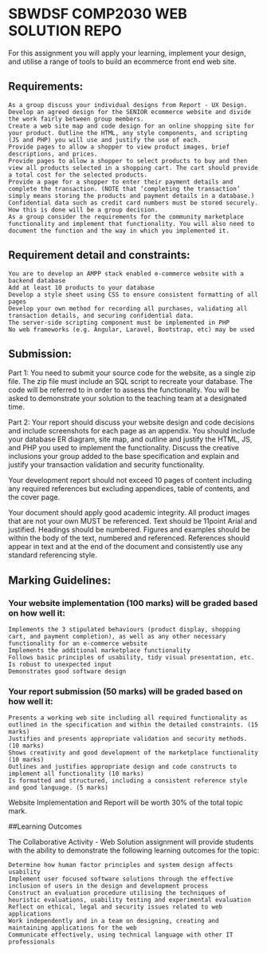 # SBWDSF COMP2030 WEB SOLUTION REPO

For this assignment you will apply your learning, implement your design, and utilise a range of tools to build an ecommerce front end web site.

## Requirements: 

    As a group discuss your individual designs from Report - UX Design. 
    Develop an agreed design for the SENIOR ecommerce website and divide the work fairly between group members. 
    Create a web site map and code design for an online shopping site for your product. Outline the HTML, any style components, and scripting (JS and PHP) you will use and justify the use of each. 
    Provide pages to allow a shopper to view product images, brief descriptions, and prices. 
    Provide pages to allow a shopper to select products to buy and then view all products selected in a shopping cart. The cart should provide a total cost for the selected products. 
    Provide a page for a shopper to enter their payment details and complete the transaction. (NOTE that ‘completing the transaction’ simply means storing the products and payment details in a database.) Confidential data such as credit card numbers must be stored securely. How this is done will be a group decision. 
    As a group consider the requirements for the community marketplace functionality and implement that functionality. You will also need to document the function and the way in which you implemented it.

## Requirement detail and constraints: 

    You are to develop an AMPP stack enabled e-commerce website with a backend database 
    Add at least 10 products to your database 
    Develop a style sheet using CSS to ensure consistent formatting of all pages 
    Develop your own method for recording all purchases, validating all transaction details, and securing confidential data. 
    The server-side scripting component must be implemented in PHP 
    No web frameworks (e.g. Angular, Laravel, Bootstrap, etc) may be used

## Submission:

Part 1: You need to submit your source code for the website, as a single zip file. The zip file must include an SQL script to recreate your database. The code will be referred to in order to assess the functionality. You will be asked to demonstrate your solution to the teaching team at a designated time. 

Part 2: Your report should discuss your website design and code decisions and include screenshots for each page as an appendix. You should include your database ER diagram, site map, and outline and justify the HTML, JS, and PHP you used to implement the functionality. Discuss the creative inclusions your group added to the base specification and explain and justify your transaction validation and security functionality. 

Your development report should not exceed 10 pages of content including any required references but excluding appendices, table of contents, and the cover page. 

Your document should apply good academic integrity. All product images that are not your own MUST be referenced. Text should be 11point Arial and justified. Headings should be numbered. Figures and examples should be within the body of the text, numbered and referenced. References should appear in text and at the end of the document and consistently use any standard referencing style. 

## Marking Guidelines: 

### Your website implementation (100 marks) will be graded based on how well it: 

    Implements the 3 stipulated behaviours (product display, shopping cart, and payment completion), as well as any other necessary functionality for an e-commerce website 
    Implements the additional marketplace functionality 
    Follows basic principles of usability, tidy visual presentation, etc. 
    Is robust to unexpected input 
    Demonstrates good software design

### Your report submission (50 marks) will be graded based on how well it: 

    Presents a working web site including all required functionality as outlined in the specification and within the detailed constraints. (15 marks) 
    Justifies and presents appropriate validation and security methods. (10 marks) 
    Shows creativity and good development of the marketplace functionality (10 marks) 
    Outlines and justifies appropriate design and code constructs to implement all functionality (10 marks) 
    Is formatted and structured, including a consistent reference style and good language. (5 marks) 

Website Implementation and Report will be worth 30% of the total topic mark.

##Learning Outcomes

The Collaborative Activity - Web Solution assignment will provide students with the ability to demonstrate the following learning outcomes for the topic:

    Determine how human factor principles and system design affects usability
    Implement user focused software solutions through the effective inclusion of users in the design and development process
    Construct an evaluation procedure utilising the techniques of heuristic evaluations, usability testing and experimental evaluation
    Reflect on ethical, legal and security issues related to web applications
    Work independently and in a team on designing, creating and maintaining applications for the web
    Communicate effectively, using technical language with other IT professionals

